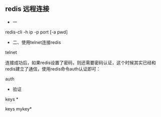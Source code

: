 ## redis 远程连接

- 一

redis-cli -h ip -p port [-a pwd]

- 二、使用telnet连接redis

telnet <hostname> <port>

连接成功后，如果redis设置了密码，则还需要密码认证，这个时候其实已经和redis建立了通信，使用redis命令auth认证即可：

auth <password>

- 验证

keys *

keys mykey*

